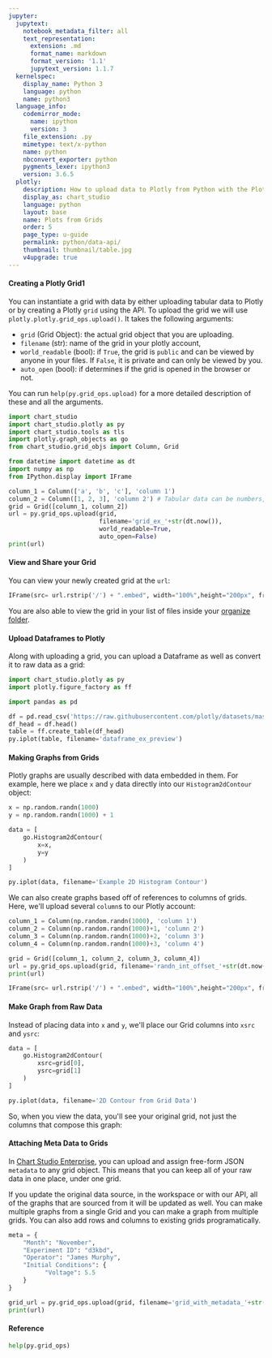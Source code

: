 ```yaml
---
jupyter:
  jupytext:
    notebook_metadata_filter: all
    text_representation:
      extension: .md
      format_name: markdown
      format_version: '1.1'
      jupytext_version: 1.1.7
  kernelspec:
    display_name: Python 3
    language: python
    name: python3
  language_info:
    codemirror_mode:
      name: ipython
      version: 3
    file_extension: .py
    mimetype: text/x-python
    name: python
    nbconvert_exporter: python
    pygments_lexer: ipython3
    version: 3.6.5
  plotly:
    description: How to upload data to Plotly from Python with the Plotly Grid API.
    display_as: chart_studio
    language: python
    layout: base
    name: Plots from Grids
    order: 5
    page_type: u-guide
    permalink: python/data-api/
    thumbnail: thumbnail/table.jpg
    v4upgrade: true
---
```


#### Creating a Plotly Grid1
You can instantiate a grid with data by either uploading tabular data to Plotly or by creating a Plotly `grid` using the API. To upload the grid we will use `plotly.plotly.grid_ops.upload()`. It takes the following arguments:
- `grid` (Grid Object): the actual grid object that you are uploading.
- `filename` (str): name of the grid in your plotly account,
- `world_readable` (bool): if `True`, the grid is `public` and can be viewed by anyone in your files. If `False`, it is private and can only be viewed by you.
- `auto_open` (bool): if determines if the grid is opened in the browser or not.

You can run `help(py.grid_ops.upload)` for a more detailed description of these and all the arguments.

```python
import chart_studio
import chart_studio.plotly as py
import chart_studio.tools as tls
import plotly.graph_objects as go
from chart_studio.grid_objs import Column, Grid

from datetime import datetime as dt
import numpy as np
from IPython.display import IFrame

column_1 = Column(['a', 'b', 'c'], 'column 1')
column_2 = Column([1, 2, 3], 'column 2') # Tabular data can be numbers, strings, or dates
grid = Grid([column_1, column_2])
url = py.grid_ops.upload(grid,
                         filename='grid_ex_'+str(dt.now()),
                         world_readable=True,
                         auto_open=False)
print(url)
```

#### View and Share your Grid
You can view your newly created grid at the `url`:

```python
IFrame(src= url.rstrip('/') + ".embed", width="100%",height="200px", frameBorder="0")
```

You are also able to view the grid in your list of files inside your [organize folder](https://plotly.com/organize).


#### Upload Dataframes to Plotly
Along with uploading a grid, you can upload a Dataframe as well as convert it to raw data as a grid:

```python
import chart_studio.plotly as py
import plotly.figure_factory as ff

import pandas as pd

df = pd.read_csv('https://raw.githubusercontent.com/plotly/datasets/master/2014_apple_stock.csv')
df_head = df.head()
table = ff.create_table(df_head)
py.iplot(table, filename='dataframe_ex_preview')
```

#### Making Graphs from Grids
Plotly graphs are usually described with data embedded in them. For example, here we place `x` and `y` data directly into our `Histogram2dContour` object:

```python
x = np.random.randn(1000)
y = np.random.randn(1000) + 1

data = [
    go.Histogram2dContour(
        x=x,
        y=y
    )
]

py.iplot(data, filename='Example 2D Histogram Contour')
```

We can also create graphs based off of references to columns of grids.  Here, we'll upload several `column`s to our Plotly account:

```python
column_1 = Column(np.random.randn(1000), 'column 1')
column_2 = Column(np.random.randn(1000)+1, 'column 2')
column_3 = Column(np.random.randn(1000)+2, 'column 3')
column_4 = Column(np.random.randn(1000)+3, 'column 4')

grid = Grid([column_1, column_2, column_3, column_4])
url = py.grid_ops.upload(grid, filename='randn_int_offset_'+str(dt.now()))
print(url)
```

```python
IFrame(src= url.rstrip('/') + ".embed", width="100%",height="200px", frameBorder="0")
```

#### Make Graph from Raw Data
Instead of placing data into `x` and `y`, we'll place our Grid columns into `xsrc` and `ysrc`:

```python
data = [
    go.Histogram2dContour(
        xsrc=grid[0],
        ysrc=grid[1]
    )
]

py.iplot(data, filename='2D Contour from Grid Data')
```

So, when you view the data, you'll see your original grid, not just the columns that compose this graph:


#### Attaching Meta Data to Grids
In [Chart Studio Enterprise](https://plotly.com/product/enterprise/), you can upload and assign free-form JSON `metadata` to any grid object. This means that you can keep all of your raw data in one place, under one grid.

If you update the original data source, in the workspace or with our API, all of the graphs that are sourced from it will be updated as well. You can make multiple graphs from a single Grid and you can make a graph from multiple grids. You can also add rows and columns to existing grids programatically.

```python
meta = {
    "Month": "November",
    "Experiment ID": "d3kbd",
    "Operator": "James Murphy",
    "Initial Conditions": {
          "Voltage": 5.5
    }
}

grid_url = py.grid_ops.upload(grid, filename='grid_with_metadata_'+str(dt.now()), meta=meta)
print(url)
```

#### Reference

```python
help(py.grid_ops)
```

```python

```
